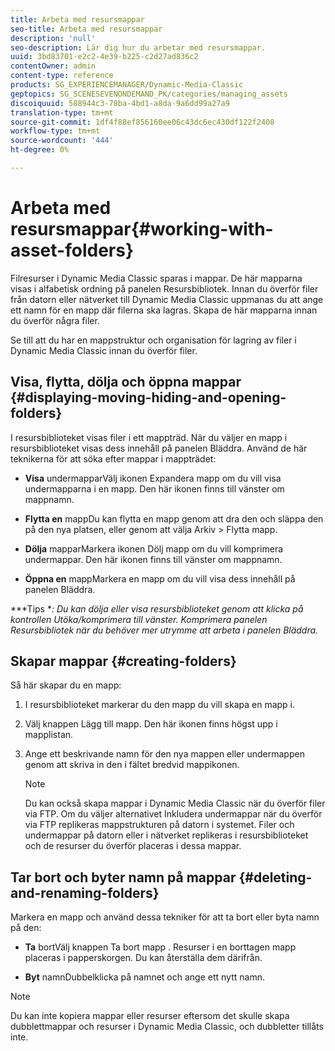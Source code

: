 ```yaml
---
title: Arbeta med resursmappar
seo-title: Arbeta med resursmappar
description: 'null'
seo-description: Lär dig hur du arbetar med resursmappar.
uuid: 3bd83701-e2c2-4e39-b225-c2d27ad836c2
contentOwner: admin
content-type: reference
products: SG_EXPERIENCEMANAGER/Dynamic-Media-Classic
geptopics: SG_SCENESEVENONDEMAND_PK/categories/managing_assets
discoiquuid: 588944c3-78ba-4bd1-a8da-9a6dd99a27a9
translation-type: tm+mt
source-git-commit: 1df4f88ef856160ee06c43dc6ec430df122f2408
workflow-type: tm+mt
source-wordcount: '444'
ht-degree: 0%

---
```



# Arbeta med resursmappar{#working-with-asset-folders}

Filresurser i Dynamic Media Classic sparas i mappar. De här mapparna visas i alfabetisk ordning på panelen Resursbibliotek. Innan du överför filer från datorn eller nätverket till Dynamic Media Classic uppmanas du att ange ett namn för en mapp där filerna ska lagras. Skapa de här mapparna innan du överför några filer.

Se till att du har en mappstruktur och organisation för lagring av filer i Dynamic Media Classic innan du överför filer.

## Visa, flytta, dölja och öppna mappar {#displaying-moving-hiding-and-opening-folders}

I resursbiblioteket visas filer i ett mappträd. När du väljer en mapp i resursbiblioteket visas dess innehåll på panelen Bläddra. Använd de här teknikerna för att söka efter mappar i mappträdet:

* **Visa**
undermapparVälj ikonen Expandera mapp om du vill visa undermapparna i en mapp. Den här ikonen finns till vänster om mappnamn.

* **Flytta en**
mappDu kan flytta en mapp genom att dra den och släppa den på den nya platsen, eller genom att välja Arkiv > Flytta mapp.

* **Dölja**
mapparMarkera ikonen Dölj mapp om du vill komprimera undermappar. Den här ikonen finns till vänster om mappnamn.

* **Öppna en**
mappMarkera en mapp om du vill visa dess innehåll på panelen Bläddra.

***Tips **: Du kan dölja eller visa resursbiblioteket genom att klicka på kontrollen Utöka/komprimera till vänster. Komprimera panelen Resursbibliotek när du behöver mer utrymme att arbeta i panelen Bläddra.*

## Skapar mappar {#creating-folders}

Så här skapar du en mapp:

1. I resursbiblioteket markerar du den mapp du vill skapa en mapp i.
1. Välj knappen Lägg till mapp. Den här ikonen finns högst upp i mapplistan.
1. Ange ett beskrivande namn för den nya mappen eller undermappen genom att skriva in den i fältet bredvid mappikonen.

   >[!NOTE]
   >
   >Du kan också skapa mappar i Dynamic Media Classic när du överför filer via FTP. Om du väljer alternativet Inkludera undermappar när du överför via FTP replikeras mappstrukturen på datorn i systemet. Filer och undermappar på datorn eller i nätverket replikeras i resursbiblioteket och de resurser du överför placeras i dessa mappar.

## Tar bort och byter namn på mappar {#deleting-and-renaming-folders}

Markera en mapp och använd dessa tekniker för att ta bort eller byta namn på den:

* **Ta**
bortVälj knappen Ta bort mapp . Resurser i en borttagen mapp placeras i papperskorgen. Du kan återställa dem därifrån.

* **Byt**
namnDubbelklicka på namnet och ange ett nytt namn.

>[!NOTE]
>
>Du kan inte kopiera mappar eller resurser eftersom det skulle skapa dubblettmappar och resurser i Dynamic Media Classic, och dubbletter tillåts inte.
